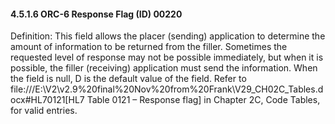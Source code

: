 #### 4.5.1.6 ORC-6 Response Flag (ID) 00220

Definition: This field allows the placer (sending) application to determine the amount of information to be returned from the filler. Sometimes the requested level of response may not be possible immediately, but when it is possible, the filler (receiving) application must send the information. When the field is null, D is the default value of the field. Refer to file:///E:\V2\v2.9%20final%20Nov%20from%20Frank\V29_CH02C_Tables.docx#HL70121[HL7 Table 0121 – Response flag] in Chapter 2C, Code Tables, for valid entries.
